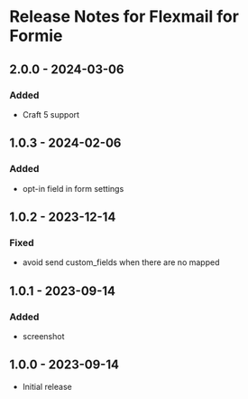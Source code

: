 # Release Notes for Flexmail for Formie

## 2.0.0 - 2024-03-06

### Added
- Craft 5 support

## 1.0.3 - 2024-02-06

### Added
- opt-in field in form settings

## 1.0.2 - 2023-12-14

### Fixed
- avoid send custom_fields when there are no mapped

## 1.0.1 - 2023-09-14

### Added
- screenshot

## 1.0.0 - 2023-09-14
- Initial release
